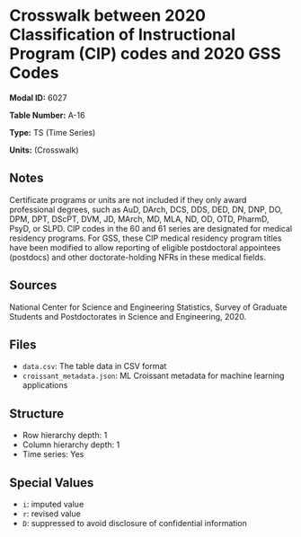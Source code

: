 # Crosswalk between 2020 Classification of Instructional Program (CIP) codes and 2020 GSS Codes

**Modal ID:** 6027

**Table Number:** A-16

**Type:** TS (Time Series)

**Units:** (Crosswalk)

## Notes

Certificate programs or units are not included if they only award professional degrees, such as AuD, DArch, DCS, DDS, DED, DN, DNP, DO, DPM, DPT, DScPT, DVM, JD, MArch, MD, MLA, ND, OD, OTD, PharmD, PsyD, or SLPD. CIP codes in the 60 and 61 series are designated for medical residency programs. For GSS, these CIP medical residency program titles have been modified to allow reporting of eligible postdoctoral appointees (postdocs) and other doctorate-holding NFRs in these medical fields.

## Sources

National Center for Science and Engineering Statistics, Survey of Graduate Students and Postdoctorates in Science and Engineering, 2020.

## Files

- `data.csv`: The table data in CSV format
- `croissant_metadata.json`: ML Croissant metadata for machine learning applications

## Structure

- Row hierarchy depth: 1
- Column hierarchy depth: 1
- Time series: Yes

## Special Values

- `i`: imputed value
- `r`: revised value
- `D`: suppressed to avoid disclosure of confidential information
